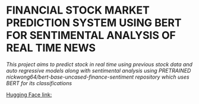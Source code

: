 <H1>FINANCIAL STOCK MARKET PREDICTION SYSTEM USING BERT FOR SENTIMENTAL ANALYSIS OF REAL TIME NEWS</H1>
<P><I> This project aims to predict stock in real time using previous stock data and auto regressive models along with sentimental analysis using PRETRAINED nickwong64/bert-base-uncased-finance-sentiment repository which uses BERT for its classifications</I></P>
<a href="https://huggingface.co/nickwong64/bert-base-uncased-finance-sentiment/tree/main">Hugging Face link:</a>
